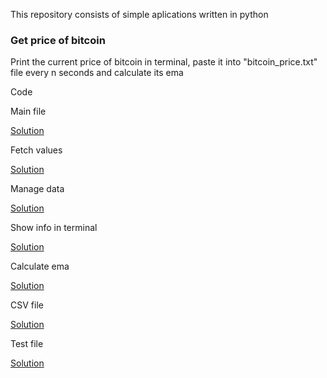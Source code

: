 This repository consists of simple aplications written in python

### Get price of bitcoin

Print the current price of bitcoin in terminal, paste it into "bitcoin_price.txt" file every n seconds and calculate its ema

Code

Main file

[Solution](API_Zonda/get_bitcoin_price.py)

Fetch values

[Solution](API_Zonda/fetch_values.py)

Manage data

[Solution](API_Zonda/manage_data.py)

Show info in terminal

[Solution](API_Zonda/show_info_in_terminal.py)

Calculate ema

[Solution](API_Zonda/calculate_ema.py)

CSV file

[Solution](API_Zonda/bitcoin_price.csv)

Test file

[Solution](API_Zonda/test.py)